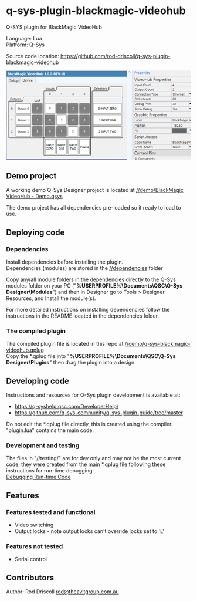 # q-sys-plugin-blackmagic-videohub

Q-SYS plugin for BlackMagic VideoHub

Language: Lua\
Platform: Q-Sys

Source code location: <https://github.com/rod-driscoll/q-sys-plugin-blackmagic-videohub>

![Matrix switcher tab](https://github.com/rod-driscoll/q-sys-plugin-blackmagic-videohub/blob/main/content/images/ui-tab-matrix-switcher.png)

## Demo project

A working demo Q-Sys Designer project is located at [//demo/BlackMagic VideoHub - Demo.qsys](https://github.com/rod-driscoll/q-sys-plugin-blackmagic-videohub/blob/main/demo/BlackMagic%20VideoHub%20-%20Demo.qsys)

The demo project has all dependencies pre-loaded so it ready to load to use.

## Deploying code

### Dependencies

Install dependencies before installing the plugin.\
Dependencies (modules) are stored in the [//dependencies](https://github.com/rod-driscoll/q-sys-blackmagic-videohub/blob/main/dependencies/) folder

Copy any/all module folders in the dependencies directly to the Q-Sys modules folder on your PC ("**%USERPROFILE%\Documents\QSC\Q-Sys Designer\Modules**") and then in Designer go to Tools > Designer Resources, and Install the module(s).

For more detailed instructions on installing dependencies follow the instructions in the README located in the dependencies folder.

### The compiled plugin

The compiled plugin file is located in this repo at [//demo/q-sys-blackmagic-videohub.qplug](https://github.com/rod-driscoll/q-sys-blackmagic-videohub/blob/main/demo/q-sys-blackmagic-videohub.qplug)\
Copy the *.qplug file into "**%USERPROFILE%\Documents\QSC\Q-Sys Designer\Plugins**" then drag the plugin into a design.

## Developing code

Instructions and resources for Q-Sys plugin development is available at:

* <https://q-syshelp.qsc.com/DeveloperHelp/>
* <https://github.com/q-sys-community/q-sys-plugin-guide/tree/master>

Do not edit the *.qplug file directly, this is created using the compiler.
"plugin.lua" contains the main code.

### Development and testing

The files in "//testing/" are for dev only and may not be the most current code, they were created from the main *.qplug file following these instructions for run-time debugging:\
[Debugging Run-time Code](https://q-syshelp.qsc.com/DeveloperHelp/#Getting_Started/Building_a_Plugin.htm?TocPath=Getting%2520Started%257C_____3)

## Features

### Features tested and functional

* Video switching
* Output locks - note output locks can't override locks set to 'L'
  
### Features not tested

* Serial control

## Contributors

Author: Rod Driscoll <rod@theavitgroup.com.au>
